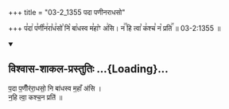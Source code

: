 +++
title = "03-2_1355 पदा पणीनराधसो"

+++
प꣣दा꣢ प꣣णी꣡न꣢रा꣣ध꣢सो꣣ नि꣡ बा꣢धस्व म꣣हा꣡ꣳ अ꣢सि। न꣢꣫ हि त्वा꣣ क꣢श्च꣣ न꣡ प्रति꣢꣯ ॥ 03-2:1355 ॥

<div class="js_include" newlevelforh1="2" title="विश्वास-शाकल-प्रस्तुतिः" unfilled url="/vedAH_Rk/shAkalam/saMhitA/vishvAsa-prastutiH/08/064/02_padA_paNI_NrarAdhaso.md">
<details open><summary><h2>विश्वास-शाकल-प्रस्तुतिः ...{Loading}...</h2></summary>


प॒दा प॒णीँर॑रा॒धसो॒ नि बा॑धस्व म॒हाँ अ॑सि ।  
न॒हि त्वा॒ कश्च॒न प्रति॑ ॥

</details>
</div>